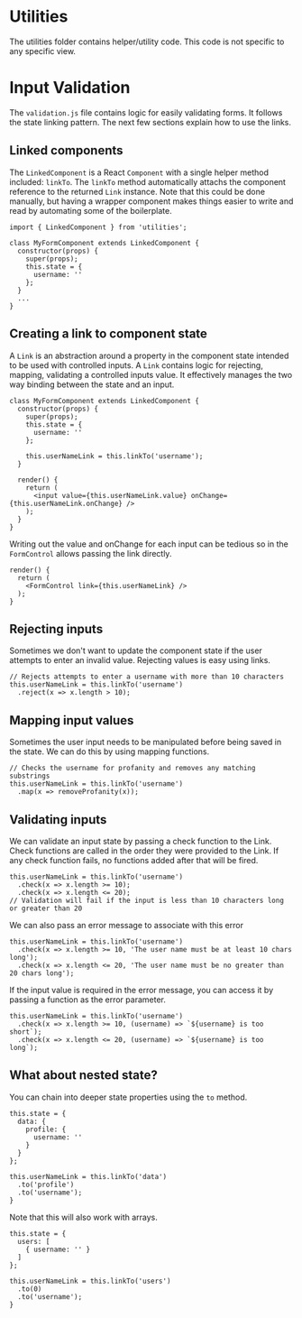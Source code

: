 Utilities
==========
The utilities folder contains helper/utility code. This code is not specific to
any specific view.

Input Validation
==========
The `validation.js` file contains logic for easily validating forms. It follows
the state linking pattern. The next few sections explain how to use the links.

## Linked components
The `LinkedComponent` is a React `Component` with a single helper method included:
`linkTo`. The `linkTo` method automatically attachs the component reference to
the returned `Link` instance. Note that this could be done manually, but having a
wrapper component makes things easier to write and read by automating some of the
boilerplate.

```
import { LinkedComponent } from 'utilities';

class MyFormComponent extends LinkedComponent {
  constructor(props) {
    super(props);
    this.state = {
      username: ''
    };
  }
  ...
}
```

## Creating a link to component state
A `Link` is an abstraction around a property in the component state intended to
be used with controlled inputs. A `Link` contains logic for rejecting, mapping,
validating a controlled inputs value. It effectively manages the two way binding
between the state and an input.

```
class MyFormComponent extends LinkedComponent {
  constructor(props) {
    super(props);
    this.state = {
      username: ''
    };

    this.userNameLink = this.linkTo('username');
  }

  render() {
    return (
      <input value={this.userNameLink.value} onChange={this.userNameLink.onChange} />
    );
  }
}
```

Writing out the value and onChange for each input can be tedious so in the `FormControl`
allows passing the link directly.

```
render() {
  return (
    <FormControl link={this.userNameLink} />
  );
}
```

## Rejecting inputs
Sometimes we don't want to update the component state if the user attempts to
enter an invalid value. Rejecting values is easy using links.

```
// Rejects attempts to enter a username with more than 10 characters
this.userNameLink = this.linkTo('username')
  .reject(x => x.length > 10);
```

## Mapping input values
Sometimes the user input needs to be manipulated before being saved in the state.
We can do this by using mapping functions.

```
// Checks the username for profanity and removes any matching substrings
this.userNameLink = this.linkTo('username')
  .map(x => removeProfanity(x));
```

## Validating inputs
We can validate an input state by passing a check function to the Link. Check
functions are called in the order they were provided to the Link. If any check
function fails, no functions added after that will be fired.

```
this.userNameLink = this.linkTo('username')
  .check(x => x.length >= 10);
  .check(x => x.length <= 20);
// Validation will fail if the input is less than 10 characters long or greater than 20
```

We can also pass an error message to associate with this error

```
this.userNameLink = this.linkTo('username')
  .check(x => x.length >= 10, 'The user name must be at least 10 chars long');
  .check(x => x.length <= 20, 'The user name must be no greater than 20 chars long');
```

If the input value is required in the error message, you can access it by passing a
function as the error parameter.

```
this.userNameLink = this.linkTo('username')
  .check(x => x.length >= 10, (username) => `${username} is too short`);
  .check(x => x.length <= 20, (username) => `${username} is too long`);
```

## What about nested state?
You can chain into deeper state properties using the `to` method.

```
this.state = {
  data: {
    profile: {
      username: ''
    }
  }
};

this.userNameLink = this.linkTo('data')
  .to('profile')
  .to('username');
}
```

Note that this will also work with arrays.

```
this.state = {
  users: [
    { username: '' }
  ]
};

this.userNameLink = this.linkTo('users')
  .to(0)
  .to('username');
}
```
